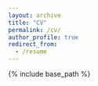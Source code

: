 ```yaml
---
layout: archive
title: "CV"
permalink: /cv/
author_profile: true
redirect_from:
  - /resume
---
```


{% include base_path %}


<!-- <iframe src="https://docs.google.com/document/d/e/2PACX-1vSKLBCog_f5cGN3jv6kk5ZwvsdER5ZrHdgUpla_ydHHDk4nBO2emueWTTDw94i483Q4VX8nrzIWddYs/pub?embedded=true" width="100%" height=1200></iframe>-->
 <object data="../files/Resume - Alex Vaughan - 2022.pdf" width="100%" height="100%" type='application/pdf'></object>